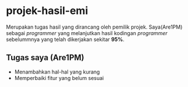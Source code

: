 # projek-hasil-emi
<p>
  Merupakan tugas hasil yang dirancang oleh pemilik projek. Saya(Are1PM) sebagai <i>programmer</i> yang melanjutkan hasil kodingan <i>programmer</i> sebelummnya yang telah dikerjakan sekitar <b>95%</b>.
</p>

## Tugas saya (Are1PM)
- Menambahkan hal-hal yang kurang
- Memperbaiki fitur yang belum sesuai
